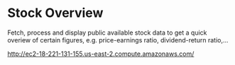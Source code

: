 # Stock Overview
Fetch, process and display public available stock data to get a quick overiew of certain figures, e.g. price-earnings ratio, dividend-return ratio,...

http://ec2-18-221-131-155.us-east-2.compute.amazonaws.com/
